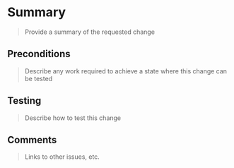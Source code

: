 # Summary

> Provide a summary of the requested change

## Preconditions

> Describe any work required to achieve a state where this change can be tested

## Testing

> Describe how to test this change

## Comments

> Links to other issues, etc.